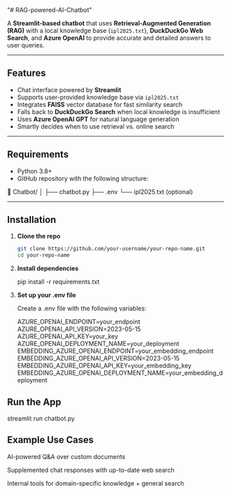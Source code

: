 "# RAG-powered-AI-Chatbot" 

A **Streamlit-based chatbot** that uses **Retrieval-Augmented Generation (RAG)** with a local knowledge base (`ipl2025.txt`), **DuckDuckGo Web Search**, and **Azure OpenAI** to provide accurate and detailed answers to user queries.

---

## Features

- Chat interface powered by **Streamlit**
- Supports user-provided knowledge base via `ipl2025.txt`
- Integrates **FAISS** vector database for fast similarity search
- Falls back to **DuckDuckGo Search** when local knowledge is insufficient
- Uses **Azure OpenAI GPT** for natural language generation
- Smartly decides when to use retrieval vs. online search

---

## Requirements

- Python 3.8+
- GitHub repository with the following structure:

📁 Chatbot/
│
├── chatbot.py
├── .env
└── ipl2025.txt (optional)

---

## Installation

1. **Clone the repo**
   ```bash
   git clone https://github.com/your-username/your-repo-name.git
   cd your-repo-name

2. **Install dependencies**

    pip install -r requirements.txt

3. **Set up your .env file**

    Create a .env file with the following variables:

    AZURE_OPENAI_ENDPOINT=your_endpoint
    AZURE_OPENAI_API_VERSION=2023-05-15
    AZURE_OPENAI_API_KEY=your_key
    AZURE_OPENAI_DEPLOYMENT_NAME=your_deployment
    EMBEDDING_AZURE_OPENAI_ENDPOINT=your_embedding_endpoint
    EMBEDDING_AZURE_OPENAI_API_VERSION=2023-05-15
    EMBEDDING_AZURE_OPENAI_API_KEY=your_embedding_key
    EMBEDDING_AZURE_OPENAI_DEPLOYMENT_NAME=your_embedding_deployment

## Run the App

streamlit run chatbot.py

## Example Use Cases

AI-powered Q&A over custom documents

Supplemented chat responses with up-to-date web search

Internal tools for domain-specific knowledge + general search